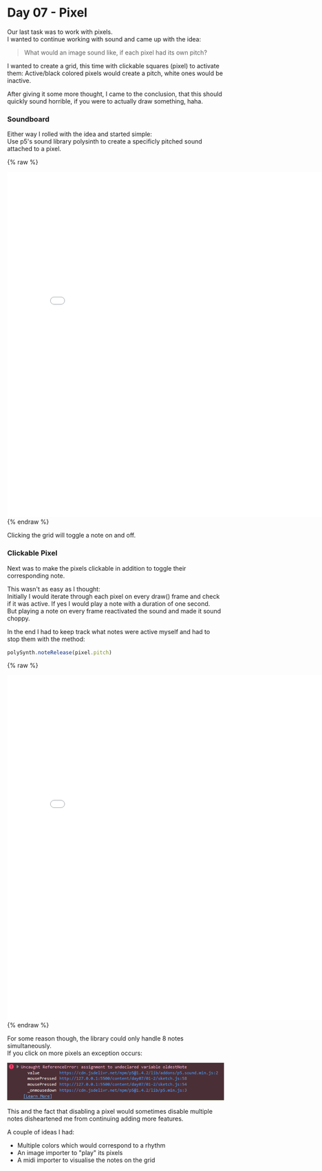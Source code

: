 # Day 07 - Pixel
Our last task was to work with pixels. <br>
I wanted to continue working with sound and came up with the idea:
> What would an image sound like, if each pixel had its own pitch?

I wanted to create a grid, this time with clickable squares (pixel) to activate them: Active/black colored pixels would create a pitch, white ones would be inactive.

After giving it some more thought, I came to the conclusion, that this should quickly sound horrible, if you were to actually draw something, haha. 

### Soundboard

Either way I rolled with the idea and started simple:<br>
Use p5's sound library polysinth to create a specificly pitched sound attached to a pixel.

{% raw %}
<iframe src="content/day07/01/embed.html" width="800" height="800" frameborder="no"></iframe>
{% endraw %}

Clicking the grid will toggle a note on and off.

### Clickable Pixel

Next was to make the pixels clickable in addition to toggle their corresponding note.

This wasn't as easy as I thought: <br>
Initially I would iterate through each pixel on every draw() frame and check if it was active. If yes I would play a note with a duration of one second. <br> But playing a note on every frame reactivated the sound and made it sound choppy.

In the end I had to keep track what notes were active myself and had to stop them with the method:
```js
polySynth.noteRelease(pixel.pitch)
```

{% raw %}
<iframe src="content/day07/01-2/embed.html" width="800" height="800" frameborder="no"></iframe>
{% endraw %}

For some reason though, the library could only handle 8 notes simultaneously. <br> If you click on more pixels an exception occurs:

![error](content/day07/error.png)

This and the fact that disabling a pixel would sometimes disable multiple notes disheartened me from continuing adding more features.

A couple of ideas I had:
- Multiple colors which would correspond to a rhythm
- An image importer to "play" its pixels
- A midi importer to visualise the notes on the grid